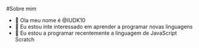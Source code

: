 #Sobre mim

- 👋 Ola meu nome é @IUDK10
- 👀 Eu estou inte interessado em aprender a programar novas linguagens
- 🌱 Eu estou a programar recentemente a linguagem de JavaScript Scratch
